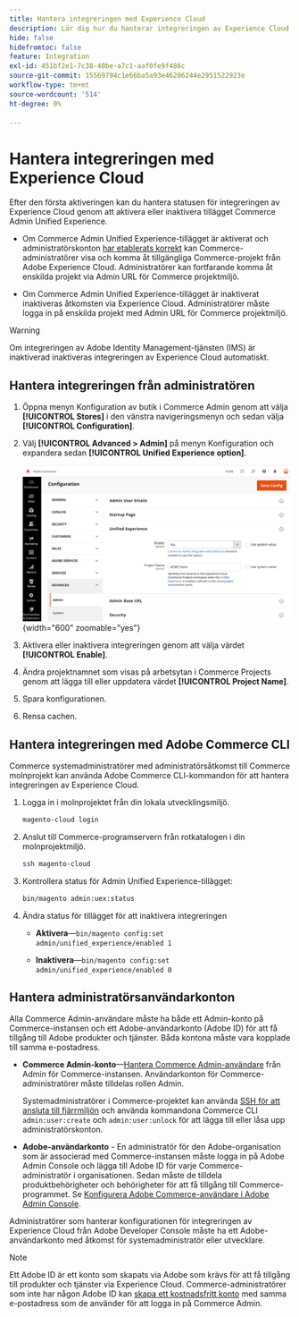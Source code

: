 ```yaml
---
title: Hantera integreringen med Experience Cloud
description: Lär dig hur du hanterar integreringen av Experience Cloud och felsöker problem
hide: false
hidefromtoc: false
feature: Integration
exl-id: 451bf2e1-7c38-40be-a7c1-aaf0fe9f486c
source-git-commit: 15569794c1e66ba5a93e46206244e2951522923e
workflow-type: tm+mt
source-wordcount: '514'
ht-degree: 0%

---
```


# Hantera integreringen med Experience Cloud

Efter den första aktiveringen kan du hantera statusen för integreringen av Experience Cloud genom att aktivera eller inaktivera tillägget Commerce Admin Unified Experience.

- Om Commerce Admin Unified Experience-tillägget är aktiverat och administratörskonton [har etablerats korrekt](#manage-admin-user-accounts) kan Commerce-administratörer visa och komma åt tillgängliga Commerce-projekt från Adobe Experience Cloud. Administratörer kan fortfarande komma åt enskilda projekt via Admin URL för Commerce projektmiljö.

- Om Commerce Admin Unified Experience-tillägget är inaktiverat inaktiveras åtkomsten via Experience Cloud. Administratörer måste logga in på enskilda projekt med Admin URL för Commerce projektmiljö.

>[!WARNING]
>
>Om integreringen av Adobe Identity Management-tjänsten (IMS) är inaktiverad inaktiveras integreringen av Experience Cloud automatiskt.

## Hantera integreringen från administratören

1. Öppna menyn Konfiguration av butik i Commerce Admin genom att välja **[!UICONTROL Stores]** i den vänstra navigeringsmenyn och sedan välja **[!UICONTROL Configuration]**.

1. Välj **[!UICONTROL Advanced > Admin]** på menyn Konfiguration och expandera sedan **[!UICONTROL Unified Experience option]**.

   ![Konfiguration av administratörsarkiv för integrering med Experience Cloud](./assets/admin-uex-manage-settings.png){width="600" zoomable="yes"}

1. Aktivera eller inaktivera integreringen genom att välja värdet **[!UICONTROL Enable]**.

1. Ändra projektnamnet som visas på arbetsytan i Commerce Projects genom att lägga till eller uppdatera värdet **[!UICONTROL Project Name]**.

1. Spara konfigurationen.

1. Rensa cachen.

## Hantera integreringen med Adobe Commerce CLI

Commerce systemadministratörer med administratörsåtkomst till Commerce molnprojekt kan använda Adobe Commerce CLI-kommandon för att hantera integreringen av Experience Cloud.

1. Logga in i molnprojektet från din lokala utvecklingsmiljö.

   ```bash
   magento-cloud login
   ```

1. Anslut till Commerce-programservern från rotkatalogen i din molnprojektmiljö.

   ```bash
   ssh magento-cloud
   ```

1. Kontrollera status för Admin Unified Experience-tillägget:

   ```bash
   bin/magento admin:uex:status
   ```

1. Ändra status för tillägget för att inaktivera integreringen

   - **Aktivera**—`bin/magento config:set admin/unified_experience/enabled 1`

   - **Inaktivera**—`bin/magento config:set admin/unified_experience/enabled 0`

## Hantera administratörsanvändarkonton

Alla Commerce Admin-användare måste ha både ett Admin-konto på Commerce-instansen och ett Adobe-användarkonto (Adobe ID) för att få tillgång till Adobe produkter och tjänster. Båda kontona måste vara kopplade till samma e-postadress.

- **Commerce Admin-konto**—[Hantera Commerce Admin-användare](../systems/permissions-users-all.md) från Admin för Commerce-instansen. Användarkonton för Commerce-administratörer måste tilldelas rollen Admin.

  Systemadministratörer i Commerce-projektet kan använda [SSH för att ansluta till fjärrmiljön](https://experienceleague.adobe.com/docs/commerce-cloud-service/user-guide/develop/secure-connections.html?lang=sv-SE#connect-to-a-remote-environment) och använda kommandona Commerce CLI `admin:user:create` och `admin:user:unlock` för att lägga till eller låsa upp administratörskonton.

- **Adobe-användarkonto** - En administratör för den Adobe-organisation som är associerad med Commerce-instansen måste logga in på Adobe Admin Console och lägga till Adobe ID för varje Commerce-administratör i organisationen. Sedan måste de tilldela produktbehörigheter och behörigheter för att få tillgång till Commerce-programmet. Se [Konfigurera Adobe Commerce-användare i Adobe Admin Console](adobe-ims-config.md#step-4-configure-adobe-commerce-users-in-the-adobe-admin-console).

Administratörer som hanterar konfigurationen för integreringen av Experience Cloud från Adobe Developer Console måste ha ett Adobe-användarkonto med åtkomst för systemadministratör eller utvecklare.

>[!NOTE]
>
>Ett Adobe ID är ett konto som skapats via Adobe som krävs för att få tillgång till produkter och tjänster via Experience Cloud. Commerce-administratörer som inte har någon Adobe ID kan [skapa ett kostnadsfritt konto](https://helpx.adobe.com/se/manage-account/using/create-update-adobe-id.html) med samma e-postadress som de använder för att logga in på Commerce Admin.
